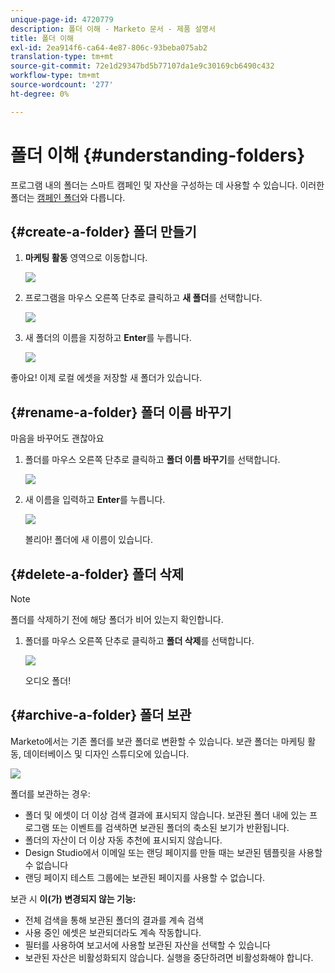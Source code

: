 ```yaml
---
unique-page-id: 4720779
description: 폴더 이해 - Marketo 문서 - 제품 설명서
title: 폴더 이해
exl-id: 2ea914f6-ca64-4e87-806c-93beba075ab2
translation-type: tm+mt
source-git-commit: 72e1d29347bd5b77107da1e9c30169cb6490c432
workflow-type: tm+mt
source-wordcount: '277'
ht-degree: 0%

---
```


# 폴더 이해 {#understanding-folders}

프로그램 내의 폴더는 스마트 캠페인 및 자산을 구성하는 데 사용할 수 있습니다. 이러한 폴더는 [캠페인 폴더](/help/marketo/product-docs/core-marketo-concepts/miscellaneous/create-new-campaign-folder.md)와 다릅니다.

## {#create-a-folder} 폴더 만들기

1. **마케팅 활동** 영역으로 이동합니다.

   ![](assets/ma.png)

1. 프로그램을 마우스 오른쪽 단추로 클릭하고 **새 폴더**&#x200B;를 선택합니다.

   ![](assets/image2015-4-20-18-3a45-3a14.png)

1. 새 폴더의 이름을 지정하고 **Enter**&#x200B;를 누릅니다.

   ![](assets/image2015-4-20-18-3a46-3a57.png)

좋아요! 이제 로컬 에셋을 저장할 새 폴더가 있습니다.

## {#rename-a-folder} 폴더 이름 바꾸기

마음을 바꾸어도 괜찮아요

1. 폴더를 마우스 오른쪽 단추로 클릭하고 **폴더 이름 바꾸기**&#x200B;를 선택합니다.

   ![](assets/image2015-4-20-18-3a49-3a10.png)

1. 새 이름을 입력하고 **Enter**&#x200B;를 누릅니다.

   ![](assets/image2015-4-20-18-3a52-3a30.png)

   볼리아! 폴더에 새 이름이 있습니다.

## {#delete-a-folder} 폴더 삭제

>[!NOTE]
>
>폴더를 삭제하기 전에 해당 폴더가 비어 있는지 확인합니다.

1. 폴더를 마우스 오른쪽 단추로 클릭하고 **폴더 삭제**&#x200B;를 선택합니다.

   ![](assets/image2015-4-20-18-3a55-3a51.png)

   오디오 폴더!

## {#archive-a-folder} 폴더 보관

Marketo에서는 기존 폴더를 보관 폴더로 변환할 수 있습니다. 보관 폴더는 마케팅 활동, 데이터베이스 및 디자인 스튜디오에 있습니다.

![](assets/image2015-4-20-19-3a3-3a46.png)

폴더를 보관하는 경우:

* 폴더 및 에셋이 더 이상 검색 결과에 표시되지 않습니다. 보관된 폴더 내에 있는 프로그램 또는 이벤트를 검색하면 보관된 폴더의 축소된 보기가 반환됩니다.
* 폴더의 자산이 더 이상 자동 추천에 표시되지 않습니다.
* Design Studio에서 이메일 또는 랜딩 페이지를 만들 때는 보관된 템플릿을 사용할 수 없습니다
* 랜딩 페이지 테스트 그룹에는 보관된 페이지를 사용할 수 없습니다.

보관 시 **이(가) 변경되지 않는 기능:**

* 전체 검색을 통해 보관된 폴더의 결과를 계속 검색
* 사용 중인 에셋은 보관되더라도 계속 작동합니다.
* 필터를 사용하여 보고서에 사용할 보관된 자산을 선택할 수 있습니다
* 보관된 자산은 비활성화되지 않습니다. 실행을 중단하려면 비활성화해야 합니다.
